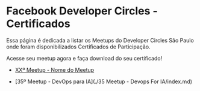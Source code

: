 # Facebook Developer Circles - Certificados

Essa página é dedicada a listar os Meetups do Developer Circles São Paulo onde foram disponibilizados Certificados de Participação. 

Acesse seu meetup agora e faça download do seu certificado!

- [XXº Meetup - Nome do Meetup](./exemplo/index.md)

- [35º Meetup - DevOps para IA](./35 Meetup - Devops For IA/index.md)
